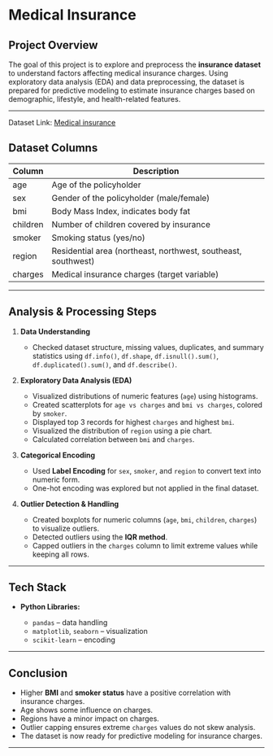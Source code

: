 # **Medical Insurance**

## **Project Overview**

The goal of this project is to explore and preprocess the **insurance dataset** to understand factors affecting medical insurance charges. Using exploratory data analysis (EDA) and data preprocessing, the dataset is prepared for predictive modeling to estimate insurance charges based on demographic, lifestyle, and health-related features.

---
Dataset Link: [Medical insurance](https://www.kaggle.com/datasets/thedevastator/prediction-of-insurance-charges-using-age-gender)
## **Dataset Columns**

| Column   | Description                                                   |
| -------- | ------------------------------------------------------------- |
| age      | Age of the policyholder                                       |
| sex      | Gender of the policyholder (male/female)                      |
| bmi      | Body Mass Index, indicates body fat                           |
| children | Number of children covered by insurance                       |
| smoker   | Smoking status (yes/no)                                       |
| region   | Residential area (northeast, northwest, southeast, southwest) |
| charges  | Medical insurance charges (target variable)                   |

---

## **Analysis & Processing Steps**

1. **Data Understanding**

   * Checked dataset structure, missing values, duplicates, and summary statistics using `df.info()`, `df.shape`, `df.isnull().sum()`, `df.duplicated().sum()`, and `df.describe()`.

2. **Exploratory Data Analysis (EDA)**

   * Visualized distributions of numeric features (`age`) using histograms.
   * Created scatterplots for `age vs charges` and `bmi vs charges`, colored by `smoker`.
   * Displayed top 3 records for highest `charges` and highest `bmi`.
   * Visualized the distribution of `region` using a pie chart.
   * Calculated correlation between `bmi` and `charges`.

3. **Categorical Encoding**

   * Used **Label Encoding** for `sex`, `smoker`, and `region` to convert text into numeric form.
   * One-hot encoding was explored but not applied in the final dataset.

4. **Outlier Detection & Handling**

   * Created boxplots for numeric columns (`age`, `bmi`, `children`, `charges`) to visualize outliers.
   * Detected outliers using the **IQR method**.
   * Capped outliers in the `charges` column to limit extreme values while keeping all rows.

---

## **Tech Stack**

* **Python Libraries:**

  * `pandas` – data handling
  * `matplotlib`, `seaborn` – visualization
  * `scikit-learn` – encoding

---

## **Conclusion**

* Higher **BMI** and **smoker status** have a positive correlation with insurance charges.
* Age shows some influence on charges.
* Regions have a minor impact on charges.
* Outlier capping ensures extreme `charges` values do not skew analysis.
* The dataset is now ready for predictive modeling for insurance charges.

---
